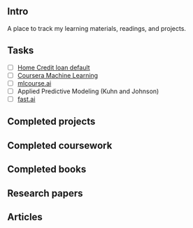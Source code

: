## Intro
A place to track my learning materials, readings, and projects.

## Tasks
- [ ] [Home Credit loan default](https://www.kaggle.com/c/home-credit-default-risk)
- [ ] [Coursera Machine Learning](https://www.coursera.org/learn/machine-learning)
- [ ] [mlcourse.ai](https://mlcourse.ai/)
- [ ] Applied Predictive Modeling (Kuhn and Johnson)
- [ ] [fast.ai](http://www.fast.ai/)

## Completed projects

## Completed coursework

## Completed books 

## Research papers

## Articles


